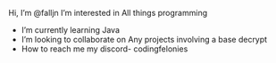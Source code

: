  Hi, I’m @falljn I’m interested in All things programming
-  I’m currently learning Java
-  I’m looking to collaborate on Any projects involving a base decrypt
-  How to reach me my discord- codingfelonies
